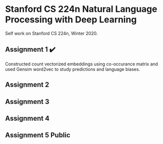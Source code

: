 # Stanford CS 224n Natural Language Processing with Deep Learning

Self work on Stanford CS 224n, Winter 2020.

## Assignment 1 :heavy_check_mark:
Constructed count vectorized embeddings using co-occurance matrix and used Gensim word2vec to study predictions and language biases.

## Assignment 2


## Assignment 3


## Assignment 4


## Assignment 5 Public

